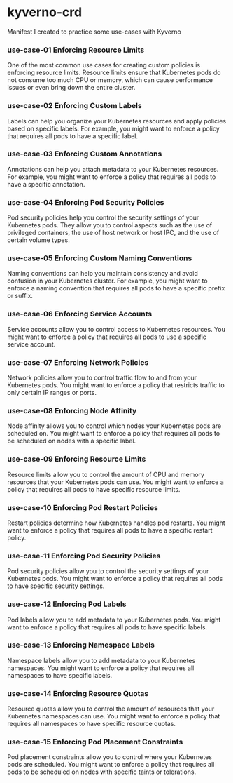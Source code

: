 # kyverno-crd
Manifest I created to practice some use-cases with Kyverno

### use-case-01 Enforcing Resource Limits
One of the most common use cases for creating custom policies is enforcing resource limits. Resource limits ensure that Kubernetes pods do not consume too much CPU or memory, which can cause performance issues or even bring down the entire cluster.

### use-case-02 Enforcing Custom Labels
Labels can help you organize your Kubernetes resources and apply policies based on specific labels. For example, you might want to enforce a policy that requires all pods to have a specific label.

### use-case-03 Enforcing Custom Annotations
Annotations can help you attach metadata to your Kubernetes resources. For example, you might want to enforce a policy that requires all pods to have a specific annotation.

### use-case-04 Enforcing Pod Security Policies
Pod security policies help you control the security settings of your Kubernetes pods. They allow you to control aspects such as the use of privileged containers, the use of host network or host IPC, and the use of certain volume types.

### use-case-05 Enforcing Custom Naming Conventions
Naming conventions can help you maintain consistency and avoid confusion in your Kubernetes cluster. For example, you might want to enforce a naming convention that requires all pods to have a specific prefix or suffix.

### use-case-06 Enforcing Service Accounts
Service accounts allow you to control access to Kubernetes resources. You might want to enforce a policy that requires all pods to use a specific service account.

### use-case-07 Enforcing Network Policies
Network policies allow you to control traffic flow to and from your Kubernetes pods. You might want to enforce a policy that restricts traffic to only certain IP ranges or ports.

### use-case-08 Enforcing Node Affinity
Node affinity allows you to control which nodes your Kubernetes pods are scheduled on. You might want to enforce a policy that requires all pods to be scheduled on nodes with a specific label.

### use-case-09 Enforcing Resource Limits
Resource limits allow you to control the amount of CPU and memory resources that your Kubernetes pods can use. You might want to enforce a policy that requires all pods to have specific resource limits.

### use-case-10 Enforcing Pod Restart Policies
Restart policies determine how Kubernetes handles pod restarts. You might want to enforce a policy that requires all pods to have a specific restart policy.

### use-case-11 Enforcing Pod Security Policies
Pod security policies allow you to control the security settings of your Kubernetes pods. You might want to enforce a policy that requires all pods to have specific security settings.

### use-case-12 Enforcing Pod Labels
Pod labels allow you to add metadata to your Kubernetes pods. You might want to enforce a policy that requires all pods to have specific labels.

### use-case-13 Enforcing Namespace Labels
Namespace labels allow you to add metadata to your Kubernetes namespaces. You might want to enforce a policy that requires all namespaces to have specific labels.

### use-case-14 Enforcing Resource Quotas
Resource quotas allow you to control the amount of resources that your Kubernetes namespaces can use. You might want to enforce a policy that requires all namespaces to have specific resource quotas.

### use-case-15 Enforcing Pod Placement Constraints
Pod placement constraints allow you to control where your Kubernetes pods are scheduled. You might want to enforce a policy that requires all pods to be scheduled on nodes with specific taints or tolerations.
